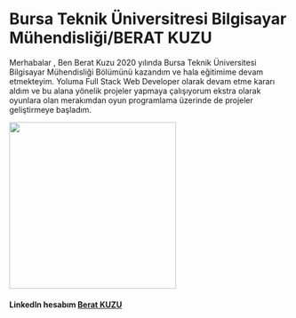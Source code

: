 # Bursa Teknik Üniversitresi Bilgisayar Mühendisliği/BERAT KUZU

Merhabalar , Ben Berat Kuzu 2020 yılında Bursa Teknik Üniversitesi Bilgisayar Mühendisliği Bölümünü kazandım ve hala eğitimime devam etmekteyim.
Yoluma Full Stack Web Developer olarak devam etme kararı aldım ve bu alana yönelik projeler yapmaya çalışıyorum ekstra olarak oyunlara olan merakımdan oyun programlama üzerinde de projeler geliştirmeye başladım. 

<img src="https://resimlink.com/NQ8I492q" width="300">

#### LinkedIn hesabım [Berat KUZU]
[Berat KUZU]:https://www.linkedin.com/in/berat-kuzu-a57a71197/
